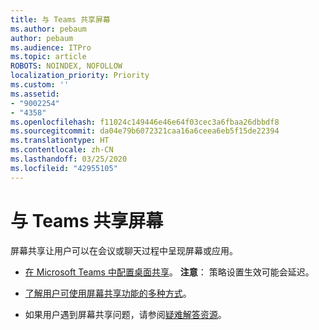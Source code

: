 ```yaml
---
title: 与 Teams 共享屏幕
ms.author: pebaum
author: pebaum
ms.audience: ITPro
ms.topic: article
ROBOTS: NOINDEX, NOFOLLOW
localization_priority: Priority
ms.custom: ''
ms.assetid:
- "9002254"
- "4358"
ms.openlocfilehash: f11024c149446e46e64f03cec3a6fbaa26dbbdf8
ms.sourcegitcommit: da04e79b6072321caa16a6ceea6eb5f15de22394
ms.translationtype: HT
ms.contentlocale: zh-CN
ms.lasthandoff: 03/25/2020
ms.locfileid: "42955105"
---
```

# <a name="screen-sharing-with-teams"></a>与 Teams 共享屏幕

屏幕共享让用户可以在会议或聊天过程中呈现屏幕或应用。

- [在 Microsoft Teams 中配置桌面共享](https://docs.microsoft.com/microsoftteams/configure-desktop-sharing)。 **注意**： 策略设置生效可能会延迟。 

- [了解用户可使用屏幕共享功能的多种方式](https://docs.microsoft.com/microsoftteams/meeting-policies-in-teams#meeting-policy-settings---content-sharing)。 

- 如果用户遇到屏幕共享问题，请参阅[疑难解答资源](https://docs.microsoft.com/microsoftteams/connectivity-issues)。 
